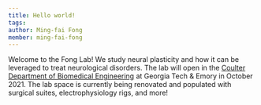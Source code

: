 ```yaml
---
title: Hello world!
tags:
author: Ming-fai Fong
member: ming-fai-fong
---
```


Welcome to the Fong Lab! We study neural plasticity and how it can be leveraged to treat neurological disorders. The lab will open in the [Coulter Department of Biomedical Engineering](bme.gatech.edu) at Georgia Tech & Emory in October 2021. The lab space is currently being renovated and populated with surgical suites, electrophysiology rigs, and more!
